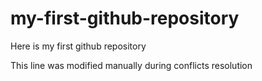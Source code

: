 # my-first-github-repository
Here is my first github repository

This line was modified manually during conflicts resolution
